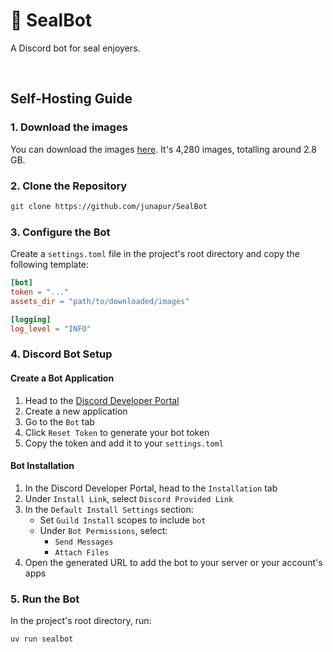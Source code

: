 # 🦭 SealBot
A Discord bot for seal enjoyers.

<br>

## Self-Hosting Guide

### 1. Download the images
You can download the images [here](https://drive.proton.me/urls/AX10JBT0ER#H0CnX5ZK1LDY).
It's 4,280 images, totalling around 2.8 GB.

### 2. Clone the Repository
```bash
git clone https://github.com/junapur/SealBot
```

### 3. Configure the Bot
Create a `settings.toml` file in the project's root directory 
and copy the following template:

```toml
[bot]
token = "..."
assets_dir = "path/to/downloaded/images"

[logging]
log_level = "INFO"
```

### 4. Discord Bot Setup

#### Create a Bot Application
1. Head to the [Discord Developer Portal](https://discord.com/developers/applications)
2. Create a new application
3. Go to the `Bot` tab
4. Click `Reset Token` to generate your bot token
5. Copy the token and add it to your `settings.toml`

#### Bot Installation
1. In the Discord Developer Portal, head to the `Installation` tab
2. Under `Install Link`, select `Discord Provided Link`
3. In the `Default Install Settings` section:
   - Set `Guild Install` scopes to include `bot`
   - Under `Bot Permissions`, select:
     - `Send Messages`
     - `Attach Files`
4. Open the generated URL to add the bot to your server or your account's apps

### 5. Run the Bot
In the project's root directory, run:

```bash
uv run sealbot
```
